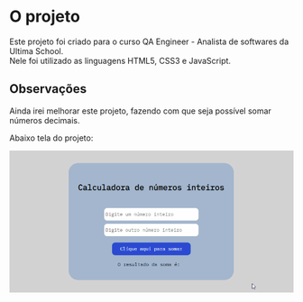 # O projeto

Este projeto foi criado para o curso QA Engineer - Analista de softwares da Ultima School.<br>
Nele foi utilizado as linguagens HTML5, CSS3 e JavaScript.<br>


## Observações

Ainda irei melhorar este projeto, fazendo com que seja possível somar números decimais.<br>

Abaixo tela do projeto:

![Gif](./imagens/exibindo-calculadora-simples.gif)